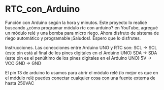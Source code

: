# RTC_con_Arduino
Función con Arduino según la hora y minutos.
Este proyecto lo realicé buscando ¿cómo programar módulo rtc con arduino? en YouTube, agregué un módulo relé y una bomba para micro riego.
Ahora disfruto de sistema de riego automático y programable
¡Saludos!. Espero que lo disfrutes.

Instrucciones.
Las conecciones entre Arduino UNO y RTC son:
SCL -> SCL (este pin está al final de los pines digitales en el Arduino UNO)
SDA -> SDA (este pin es el penúltimo de los pines digitales en el Arduino UNO)
5V -> VCC
GND -> GND

El pin 13 de arduino lo usamos para abrir el módulo relé (lo mejor es que en el módulo relé puedes conectar cualquier cosa con una fuente externa de hasta 250VAC
